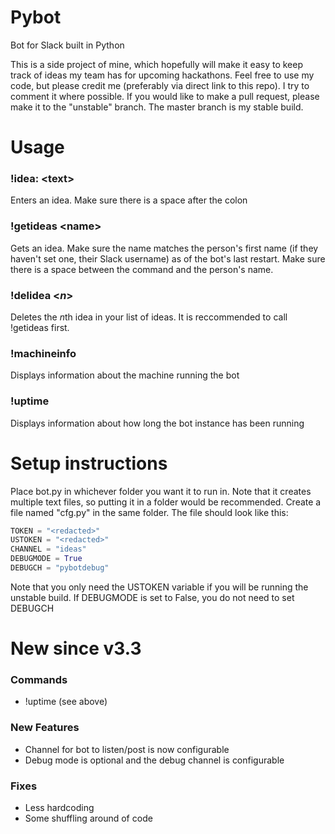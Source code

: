 # Pybot
Bot for Slack built in Python

This is a side project of mine, which hopefully will make it easy to keep track of ideas my team has for upcoming hackathons.
Feel free to use my code, but please credit me (preferably via direct link to this repo). I try to comment it where possible.
If you would like to make a pull request, please make it to the "unstable" branch. The master branch is my stable build.

# Usage

### !idea: \<text\>

Enters an idea. Make sure there is a space after the colon


### !getideas \<name\>

Gets an idea. Make sure the name matches the person's first name (if they haven't set one, their Slack username) as of the bot's last restart.
Make sure there is a space between the command and the person's name.


### !delidea \<*n*\>

Deletes the *n*th idea in your list of ideas. It is reccommended to call !getideas first.

### !machineinfo

Displays information about the machine running the bot

### !uptime

Displays information about how long the bot instance has been running

# Setup instructions

Place bot.py in whichever folder you want it to run in. Note that it creates multiple text files, so putting it in a folder would be recommended.
Create a file named "cfg.py" in the same folder. The file should look like this:

```Python
TOKEN = "<redacted>"
USTOKEN = "<redacted>"
CHANNEL = "ideas"
DEBUGMODE = True
DEBUGCH = "pybotdebug"
```

Note that you only need the USTOKEN variable if you will be running the unstable build. If DEBUGMODE is set to False, you do not need to set DEBUGCH

# New since v3.3

### Commands
* !uptime (see above)

### New Features
* Channel for bot to listen/post is now configurable
* Debug mode is optional and the debug channel is configurable

### Fixes
* Less hardcoding
* Some shuffling around of code